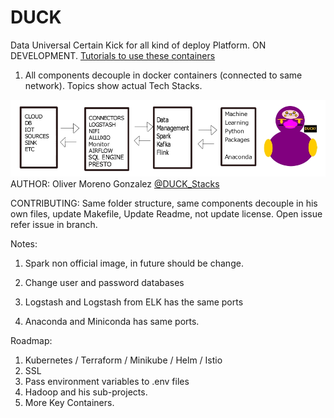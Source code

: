 # DUCK

Data Universal Certain Kick for all kind of deploy Platform. ON DEVELOPMENT.
[Tutorials to use these containers](https://github.com/OliverMorenoGonzalez/data-stacks)

1) All components decouple in docker containers (connected to same network). Topics show actual Tech Stacks.

![Alt text](docs/resources/DUCK-Schema-Logo.jpg?raw=true "DUCK Data Flow")
AUTHOR: Oliver Moreno Gonzalez [@DUCK_Stacks](https://instagram.com/duck_stacks?utm_source=ig_profile_share&igshid=13p4dixzlsapl)

CONTRIBUTING:
Same folder structure, same components decouple in his own files, update Makefile, Update Readme, not update license.
Open issue refer issue in branch.

Notes:

1) Spark non official image, in future should be change.

2) Change user and password databases

3) Logstash and Logstash  from ELK has the same ports

4) Anaconda and Miniconda has same ports.

Roadmap:
1) Kubernetes / Terraform / Minikube / Helm / Istio
2) SSL
3) Pass environment variables to .env files
4) Hadoop and his sub-projects.
5) More Key Containers.
